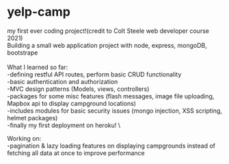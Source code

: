 # yelp-camp
my first ever coding project!(credit to Colt Steele web developer course 2021)\
Building a small web application project with node, express, mongoDB, bootstrape\
\
What I learned so far:\
-defining restful API routes, perform basic CRUD functionality \
-basic authentication and authorization \
-MVC design patterns (Models, views, controllers) \
-packages for some misc features (flash messages, image file uploading, Mapbox api to display campground locations) \
-includes modules for basic security issues (mongo injection, XSS scripting, helmet packages) \
-finally my first deployment on heroku! \

Working on: \
-pagination & lazy loading features on displaying campgrounds instead of fetching all data at once to improve performance
